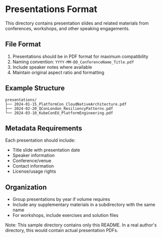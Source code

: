 # Presentations Format

This directory contains presentation slides and related materials from conferences, workshops, and other speaking engagements.

## File Format

1. Presentations should be in PDF format for maximum compatibility
2. Naming convention: `YYYY-MM-DD_ConferenceName_Title.pdf`
3. Include speaker notes where available
4. Maintain original aspect ratio and formatting

## Example Structure

```
presentations/
├── 2024-01-15_PlatformCon_CloudNativeArchitecture.pdf
├── 2024-02-20_QConLondon_ResiliencyPatterns.pdf
└── 2024-03-10_KubeConEU_PlatformEngineering.pdf
```

## Metadata Requirements

Each presentation should include:
- Title slide with presentation date
- Speaker information
- Conference/venue
- Contact information
- License/usage rights

## Organization

- Group presentations by year if volume requires
- Include any supplementary materials in a subdirectory with the same name
- For workshops, include exercises and solution files

Note: This sample directory contains only this README. In a real author's directory, this would contain actual presentation PDFs. 